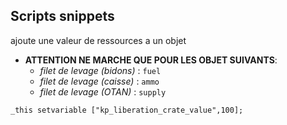 ## Scripts snippets
ajoute une valeur de ressources a un objet
 - **ATTENTION NE MARCHE QUE POUR LES OBJET SUIVANTS**:
   - _filet de levage (bidons)_ : `fuel`
   - _filet de levage (caisse)_ : `ammo`
   - _filet de levage (OTAN)_ : `supply`
```sqf
_this setvariable ["kp_liberation_crate_value",100];
```
